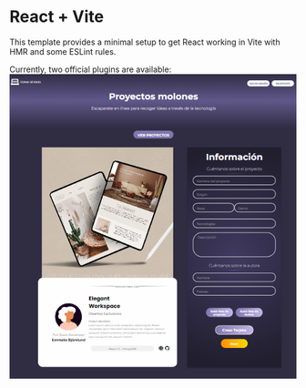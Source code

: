 # React + Vite

This template provides a minimal setup to get React working in Vite with HMR and some ESLint rules.

Currently, two official plugins are available:
![Proyectos molones](/src/images/proyecto.png)
